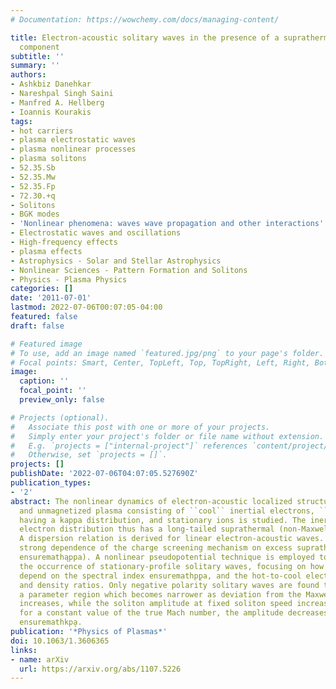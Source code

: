 ```yaml
---
# Documentation: https://wowchemy.com/docs/managing-content/

title: Electron-acoustic solitary waves in the presence of a suprathermal electron
  component
subtitle: ''
summary: ''
authors:
- Ashkbiz Danehkar
- Nareshpal Singh Saini
- Manfred A. Hellberg
- Ioannis Kourakis
tags:
- hot carriers
- plasma electrostatic waves
- plasma nonlinear processes
- plasma solitons
- 52.35.Sb
- 52.35.Mw
- 52.35.Fp
- 72.30.+q
- Solitons
- BGK modes
- 'Nonlinear phenomena: waves wave propagation and other interactions'
- Electrostatic waves and oscillations
- High-frequency effects
- plasma effects
- Astrophysics - Solar and Stellar Astrophysics
- Nonlinear Sciences - Pattern Formation and Solitons
- Physics - Plasma Physics
categories: []
date: '2011-07-01'
lastmod: 2022-07-06T00:07:05-04:00
featured: false
draft: false

# Featured image
# To use, add an image named `featured.jpg/png` to your page's folder.
# Focal points: Smart, Center, TopLeft, Top, TopRight, Left, Right, BottomLeft, Bottom, BottomRight.
image:
  caption: ''
  focal_point: ''
  preview_only: false

# Projects (optional).
#   Associate this post with one or more of your projects.
#   Simply enter your project's folder or file name without extension.
#   E.g. `projects = ["internal-project"]` references `content/project/deep-learning/index.md`.
#   Otherwise, set `projects = []`.
projects: []
publishDate: '2022-07-06T04:07:05.527690Z'
publication_types:
- '2'
abstract: The nonlinear dynamics of electron-acoustic localized structures in a collisionless
  and unmagnetized plasma consisting of ``cool`` inertial electrons, ``hot'' electrons
  having a kappa distribution, and stationary ions is studied. The inertialess hot
  electron distribution thus has a long-tailed suprathermal (non-Maxwellian) form.
  A dispersion relation is derived for linear electron-acoustic waves. They show a
  strong dependence of the charge screening mechanism on excess suprathermality (through
  ensuremathąppa). A nonlinear pseudopotential technique is employed to investigate
  the occurrence of stationary-profile solitary waves, focusing on how their characteristics
  depend on the spectral index ensuremathp̨pa, and the hot-to-cool electron temperature
  and density ratios. Only negative polarity solitary waves are found to exist, in
  a parameter region which becomes narrower as deviation from the Maxwellian (suprathermality)
  increases, while the soliton amplitude at fixed soliton speed increases. However,
  for a constant value of the true Mach number, the amplitude decreases for decreasing
  ensuremathkp̨a.
publication: '*Physics of Plasmas*'
doi: 10.1063/1.3606365
links:
- name: arXiv
  url: https://arxiv.org/abs/1107.5226
---
```

